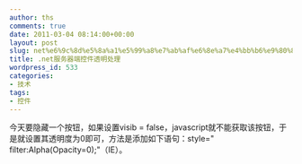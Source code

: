 ```yaml
---
author: ths
comments: true
date: 2011-03-04 08:14:00+00:00
layout: post
slug: net%e6%9c%8d%e5%8a%a1%e5%99%a8%e7%ab%af%e6%8e%a7%e4%bb%b6%e9%80%8f%e6%98%8e%e5%a4%84%e7%90%86
title: .net服务器端控件透明处理
wordpress_id: 533
categories:
- 技术
tags:
- 控件
---
```


今天要隐藏一个按钮，如果设置visib = false，javascript就不能获取该按钮，于是就设置其透明度为0即可，方法是添加如下语句：style=" filter:Alpha(Opacity=0);"（IE）。



